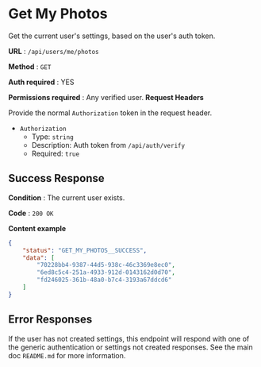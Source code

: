 # Get My Photos

Get the current user's settings, based on the user's auth token.

**URL** : `/api/users/me/photos`

**Method** : `GET`

**Auth required** : YES

**Permissions required** : Any verified user.
**Request Headers**

Provide the normal `Authorization` token in the request header.

* `Authorization`
  * Type: `string`
  * Description: Auth token from `/api/auth/verify`
  * Required: `true`

## Success Response

**Condition** : The current user exists.

**Code** : `200 OK`

**Content example**

```json
{
    "status": "GET_MY_PHOTOS__SUCCESS",
    "data": [
        "70228bb4-9387-44d5-938c-46c3369e8ec0",
        "6ed8c5c4-251a-4933-912d-0143162d0d70",
        "fd246025-361b-48a0-b7c4-3193a67ddcd6"
    ]
}
```

## Error Responses

If the user has not created settings, this endpoint will respond with one of the
generic authentication or settings not created responses. See the main doc
`README.md` for more information.
